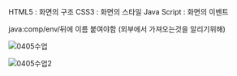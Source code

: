 HTML5 : 화면의 구조 
CSS3 : 화면의 스타일 
Java Script : 화면의 이벤트

java:comp/env/뒤에 이름 붙여야함 (외부에서 가져오는것을 알리기위해)

![0405수업](https://user-images.githubusercontent.com/43941396/113581942-c3bf7d00-9662-11eb-8aa3-94869faed244.png)

![0405수업2](https://user-images.githubusercontent.com/43941396/113581956-c7eb9a80-9662-11eb-9db9-11f21167fe9f.png)

